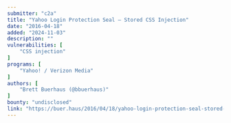 ```yaml
---
submitter: "c2a"
title: "Yahoo Login Protection Seal – Stored CSS Injection"
date: "2016-04-18"
added: "2024-11-03"
description: ""
vulnerabilities: [
    "CSS injection"
]
programs: [
    "Yahoo! / Verizon Media"
]
authors: [
    "Brett Buerhaus (@bbuerhaus)"
]
bounty: "undisclosed"
link: "https://buer.haus/2016/04/18/yahoo-login-protection-seal-stored-css-injection/"
---
```





